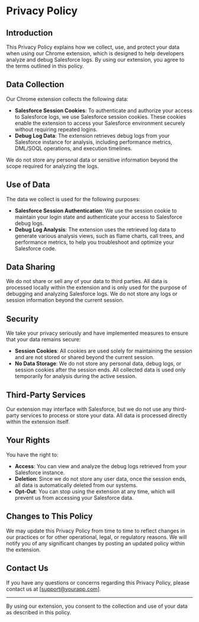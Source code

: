 # Privacy Policy

## Introduction

This Privacy Policy explains how we collect, use, and protect your data when using our Chrome extension, which is designed to help developers analyze and debug Salesforce logs. By using our extension, you agree to the terms outlined in this policy.

## Data Collection

Our Chrome extension collects the following data:

- **Salesforce Session Cookies**: To authenticate and authorize your access to Salesforce logs, we use Salesforce session cookies. These cookies enable the extension to access your Salesforce environment securely without requiring repeated logins.
- **Debug Log Data**: The extension retrieves debug logs from your Salesforce instance for analysis, including performance metrics, DML/SOQL operations, and execution timelines.
  
We do not store any personal data or sensitive information beyond the scope required for analyzing the logs.

## Use of Data

The data we collect is used for the following purposes:

- **Salesforce Session Authentication**: We use the session cookie to maintain your login state and authenticate your access to Salesforce debug logs.
- **Debug Log Analysis**: The extension uses the retrieved log data to generate various analysis views, such as flame charts, call trees, and performance metrics, to help you troubleshoot and optimize your Salesforce code.

## Data Sharing

We do not share or sell any of your data to third parties. All data is processed locally within the extension and is only used for the purpose of debugging and analyzing Salesforce logs. We do not store any logs or session information beyond the current session.

## Security

We take your privacy seriously and have implemented measures to ensure that your data remains secure:

- **Session Cookies**: All cookies are used solely for maintaining the session and are not stored or shared beyond the current session.
- **No Data Storage**: We do not store any personal data, debug logs, or session cookies after the session ends. All collected data is used only temporarily for analysis during the active session.

## Third-Party Services

Our extension may interface with Salesforce, but we do not use any third-party services to process or store your data. All data is processed directly within the extension itself.

## Your Rights

You have the right to:

- **Access**: You can view and analyze the debug logs retrieved from your Salesforce instance.
- **Deletion**: Since we do not store any user data, once the session ends, all data is automatically deleted from our systems.
- **Opt-Out**: You can stop using the extension at any time, which will prevent us from accessing your Salesforce data.

## Changes to This Policy

We may update this Privacy Policy from time to time to reflect changes in our practices or for other operational, legal, or regulatory reasons. We will notify you of any significant changes by posting an updated policy within the extension.

## Contact Us

If you have any questions or concerns regarding this Privacy Policy, please contact us at [support@yourapp.com].

---

By using our extension, you consent to the collection and use of your data as described in this policy.
